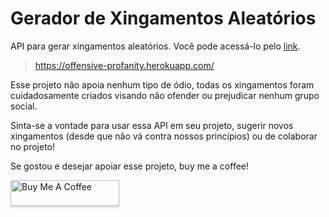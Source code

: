 # Gerador de Xingamentos Aleatórios

API para gerar xingamentos aleatórios. Você pode acessá-lo pelo [link](https://offensive-profanity.herokuapp.com/).

> https://offensive-profanity.herokuapp.com/

Esse projeto não apoia nenhum tipo de ódio, todas os xingamentos foram cuidadosamente criados visando não ofender ou prejudicar nenhum grupo social. 

Sinta-se a vontade para usar essa API em seu projeto, sugerir novos xingamentos (desde que não vá contra nossos princípios) ou de colaborar no projeto!

Se gostou e desejar apoiar esse projeto, buy me a coffee!

<a href="https://www.buymeacoffee.com/leozz" target="_blank"><img src="https://www.buymeacoffee.com/assets/img/custom_images/orange_img.png" alt="Buy Me A Coffee" style="height: 41px !important;width: 174px !important;box-shadow: 0px 3px 2px 0px rgba(190, 190, 190, 0.5) !important;-webkit-box-shadow: 0px 3px 2px 0px rgba(190, 190, 190, 0.5) !important;" ></a>
